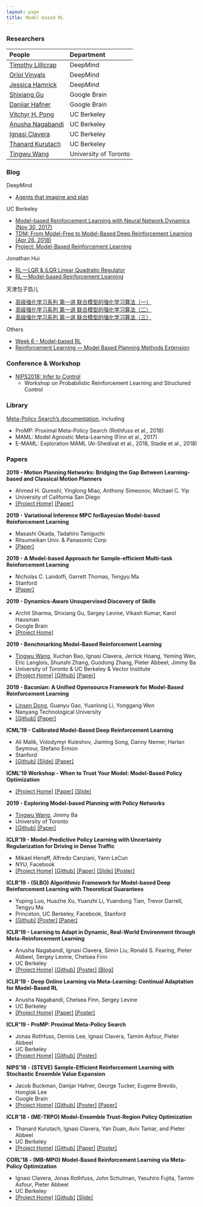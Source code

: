 ```yaml
---
layout: page
title: Model-based RL
---
```


### Researchers

| People | Department |
| :------ |:--- |
| [Timothy Lillicrap](http://contrastiveconvergence.net/~timothylillicrap/index.php) | DeepMind |
| [Oriol Vinyals](https://ai.google/research/people/OriolVinyals) | DeepMind |
| [Jessica Hamrick](http://www.jesshamrick.com/) | DeepMind |
| [Shixiang Gu](https://sites.google.com/view/gugurus/home) | Google Brain |
| [Danijar Hafner](https://danijar.com/) | Google Brain |
| [Vitchyr H. Pong](http://people.eecs.berkeley.edu/~vitchyr/) | UC Berkeley |
| [Anusha Nagabandi](https://people.eecs.berkeley.edu/~nagaban2/index.html) | UC Berkeley |
| [Ignasi Clavera](https://iclavera.github.io/) | UC Berkeley |
| [Thanard Kurutach](http://people.eecs.berkeley.edu/~thanard.kurutach/) | UC Berkeley |
| [Tingwu Wang](https://t.co/ja6y9tA496) | University of Toronto |

### Blog

DeepMind
- [Agents that imagine and plan](https://deepmind.com/blog/agents-imagine-and-plan/)

UC Berkeley
- [Model-based Reinforcement Learning with Neural Network Dynamics (Nov 30, 2017)](https://bair.berkeley.edu/blog/2017/11/30/model-based-rl/)
- [TDM: From Model-Free to Model-Based Deep Reinforcement Learning (Apr 26, 2018)](https://bair.berkeley.edu/blog/2018/04/26/tdm/)
- [Project: Model-Based Reinforcement Learning](https://deepdrive.berkeley.edu/project/model-based-reinforcement-learning)

Jonathan Hui
- [RL — LQR & iLQR Linear Quadratic Regulator](https://medium.com/@jonathan_hui/rl-lqr-ilqr-linear-quadratic-regulator-a5de5104c750)
- [RL — Model-based Reinforcement Learning](https://medium.com/@jonathan_hui/rl-model-based-reinforcement-learning-3c2b6f0aa323)

天津包子馅儿
- [高级强化学习系列 第一讲 联合模型的强化学习算法（一）](https://zhuanlan.zhihu.com/p/31045635)
- [高级强化学习系列 第一讲 联合模型的强化学习算法（二）](https://zhuanlan.zhihu.com/p/31084371)
- [高级强化学习系列 第一讲 联合模型的强化学习算法（三）](https://zhuanlan.zhihu.com/p/31344949)

Others
- [Week 6 - Model-based RL](https://hollygrimm.com/rl_modelbased)
- [Reinforcement Learning — Model Based Planning Methods Extension](https://towardsdatascience.com/reinforcement-learning-model-based-planning-methods-extension-572dfee4cceb)

### Conference & Workshop

- [NIPS2018: Infer to Control](https://sites.google.com/view/infer2control-nips2018/home)
	- Workshop on Probabilistic Reinforcement Learning and Structured Control

### Library

[Meta-Policy Search’s documentation](https://promp.readthedocs.io/en/latest/index.html), including
- ProMP: Proximal Meta-Policy Search (Rothfuss et al., 2018)
- MAML: Model Agnostic Meta-Learning (Finn et al., 2017)
- E-MAML: Exploration MAML (Al-Shedivat et al., 2018, Stadie et al., 2018)

### Papers

**2019 - Motion Planning Networks: Bridging the Gap Between Learning-based and Classical Motion Planners**

- Ahmed H. Qureshi, Yinglong Miao, Anthony Simeonov, Michael C. Yip
- University of California San Diego
- [[Project Home]](https://sites.google.com/view/mpnet/home) [[Paper]](https://arxiv.org/abs/1907.06013)

**2019 - Variational Inference MPC forBayesian Model-based Reinforcement Learning**

- Masashi Okada, Tadahiro Taniguchi
- Ritsumeikan Univ. & Panasonic Corp
- [[Paper]](https://arxiv.org/abs/1907.04202)

**2019 - A Model-based Approach for Sample-efficient Multi-task Reinforcement Learning**

- Nicholas C. Landolfi, Garrett Thomas, Tengyu Ma
- Stanford
- [[Paper]](https://arxiv.org/abs/1907.04964)

**2019 - Dynamics-Aware Unsupervised Discovery of Skills**

- Archit Sharma, Shixiang Gu, Sergey Levine, Vikash Kumar, Karol Hausman
- Google Brain
- [[Project Home]](https://sites.google.com/view/dads-skill)

**2019 - Benchmarking Model-Based Reinforcement Learning**

- [Tingwu Wang](https://t.co/ja6y9tA496), Xuchan Bao, Ignasi Clavera, Jerrick Hoang, Yeming Wen, Eric Langlois, Shunshi Zhang, Guodong Zhang, Pieter Abbeel, Jimmy Ba
- University of Toronto & UC Berkeley & Vector Institute
- [[Project Home]](http://www.cs.toronto.edu/~tingwuwang/mbrl.html) [[Github]](https://github.com/WilsonWangTHU/mbbl) [[Paper]](https://arxiv.org/abs/1907.02057.pdf)

**2019 - Baconian: A Unified Opensource Framework for Model-Based Reinforcement Learning**

- [Linsen Dong](https://sites.google.com/view/linsendong/), Guanyu Gao, Yuanlong Li, Yonggang Wen
- Nanyang Technological University
- [[Github]](https://github.com/Lukeeeeee/baconian-project) [[Paper]](https://arxiv.org/pdf/1904.10762.pdf)

**ICML'19 - Calibrated Model-Based Deep Reinforcement Learning**

- Ali Malik, Volodymyr Kuleshov, Jiaming Song, Danny Nemer, Harlan Seymour, Stefano Ermon
- Stanford
- [[Github]](https://github.com/ermongroup/CalibratedModelBasedRL) [[Slide]](https://icml.cc/media/Slides/icml/2019/hallb(13-09-00)-13-09-40-5150-calibrated_mode.pdf) [[Paper]](https://arxiv.org/pdf/1906.08312.pdf)

**ICML'19 Workshop - When to Trust Your Model: Model-Based Policy Optimization**

- [[Project Home]](https://people.eecs.berkeley.edu/~janner/mbpo/) [[Paper]](https://arxiv.org/abs/1906.08253) [[Slide]](/topics/data/rl/trust_mbpo.pdf)

**2019 - Exploring Model-based Planning with Policy Networks**

- [Tingwu Wang](https://t.co/ja6y9tA496), Jimmy Ba
- University of Toronto
- [[Github]](https://github.com/WilsonWangTHU/POPLIN) [[Paper]](https://arxiv.org/pdf/1906.08649) 

**ICLR’19 - Model-Predictive Policy Learning with Uncertainty Regularization for Driving in Dense Traffic**

- Mikael Henaff, Alfredo Canziani, Yann LeCun
- NYU, Facebook
- [[Project Home]](https://sites.google.com/view/model-predictive-driving/home) [[Github]](https://github.com/atcold/pytorch-PPUU) [[Paper]](https://openreview.net/pdf?id=HygQBn0cYm) [[Slide]](https://drive.google.com/file/d/18F4qkAhRKHXRHFsOvqIB48A_0Y5c5IKq/view) [[Poster]](https://s3.amazonaws.com/postersession.ai/5781a62e-5c15-4a76-9db9-e306a80da15b.pdf)

**ICLR'19 - (SLBO) Algorithmic Framework for Model-based Deep Reinforcement Learning with Theoretical Guarantees**

- Yuping Luo, Huazhe Xu, Yuanzhi Li, Yuandong Tian, Trevor Darrell, Tengyu Ma
- Princeton, UC Berkeley, Facebook, Stanford
- [[Github]](https://github.com/facebookresearch/slbo) [[Poster]](https://s3.amazonaws.com/postersession.ai/ba9846bc-713d-41d7-9683-0fbefe4e7005.pdf) [[Paper]](https://openreview.net/pdf?id=BJe1E2R5KX)

**ICLR'19 - Learning to Adapt in Dynamic, Real-World Environment through Meta-Reinforcement Learning**

- Anusha Nagabandi, Ignasi Clavera, Simin Liu, Ronald S. Fearing, Pieter Abbeel, Sergey Levine, Chelsea Finn
- UC Berkeley
- [[Project Home]](https://sites.google.com/berkeley.edu/metaadaptivecontrol) [[Github]](https://github.com/iclavera/learning_to_adapt) [[Poster]](https://s3.amazonaws.com/postersession.ai/6953f332-e782-4315-b657-10fd02fb10fa.pdf) [[Blog]](https://bair.berkeley.edu/blog/2019/05/06/robot-adapt/)

**ICLR'19 - Deep Online Learning via Meta-Learning: Continual Adaptation for Model-Based RL**

- Anusha Nagabandi, Chelsea Finn, Sergey Levine
- UC Berkeley
- [[Project Home]](https://sites.google.com/berkeley.edu/onlineviameta) [[Paper]](https://openreview.net/pdf?id=HyxAfnA5tm) [[Poster]](https://s3.amazonaws.com/postersession.ai/9ab74406-2565-4a43-a863-e8e4a50e727c.pdf)

**ICLR'19 - ProMP: Proximal Meta-Policy Search**

- Jonas Rothfuss, Dennis Lee, Ignasi Clavera, Tamim Asfour, Pieter Abbeel
- UC Berkeley
- [[Project Home]](https://sites.google.com/view/pro-mp) [[Github]](https://github.com/jonasrothfuss/ProMP) [[Poster]](https://s3.amazonaws.com/postersession.ai/7822e5a9-cb97-40ba-8f8e-8395fa4cf03e.pdf)

**NIPS'18 - (STEVE) Sample-Efficient Reinforcement Learning with Stochastic Ensemble Value Expansion**

- Jacob Buckman, Danijar Hafner, George Tucker, Eugene Brevdo, Honglak Lee
- Google Brain
- [[Project Home]](https://danijar.com/project/steve/) [[Github]](https://github.com/tensorflow/models/tree/master/research/steve) [[Poster]](https://danijar.com/asset/steve/poster.pdf) [[Paper]](https://arxiv.org/pdf/1807.01675.pdf) 

**ICLR'18 - (ME-TRPO) Model-Ensemble Trust-Region Policy Optimization**

- Thanard Kurutach, Ignasi Clavera, Yan Duan, Aviv Tamar, and Pieter Abbeel
- UC Berkeley
- [[Project Home]](https://sites.google.com/view/me-trpo) [[Github]](https://github.com/thanard/me-trpo) [[Paper]](https://openreview.net/pdf?id=SJJinbWRZ) [[Poster]](http://people.eecs.berkeley.edu/~thanard.kurutach/me-trpo-poster.pdf)

**CORL'18 - (MB-MPO) Model-Based Reinforcement Learning via Meta-Policy Optimization**

- Ignasi Clavera, Jonas Rothfuss, John Schulman, Yasuhiro Fujita, Tamim Asfour, Pieter Abbeel
- UC Berkeley
- [[Project Home]](https://sites.google.com/view/mb-mpo/home) [[Github]](https://github.com/jonasrothfuss/model_ensemble_meta_learning) [[Slide]](/rl/data/mbmpo-slide.pdf)